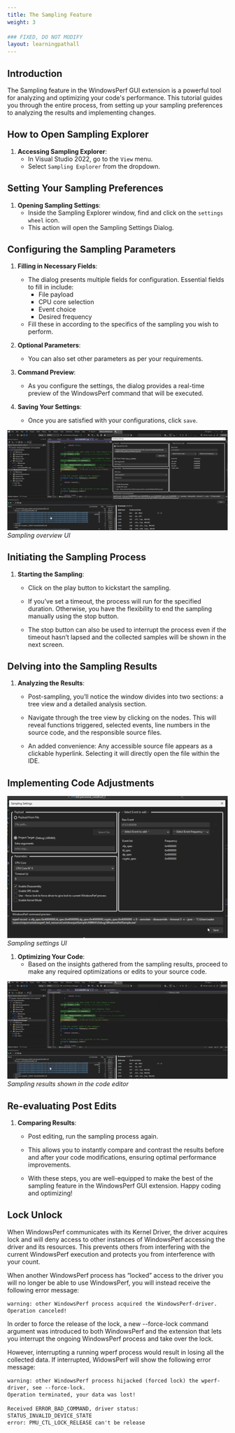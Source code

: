 ```yaml
---
title: The Sampling Feature
weight: 3

### FIXED, DO NOT MODIFY
layout: learningpathall
---
```


## Introduction

The Sampling feature in the WindowsPerf GUI extension is a powerful tool for analyzing and optimizing your code's performance. This tutorial guides you through the entire process, from setting up your sampling preferences to analyzing the results and implementing changes.

## How to Open Sampling Explorer

1. **Accessing Sampling Explorer**:
   - In Visual Studio 2022, go to the `View` menu.
   - Select `Sampling Explorer` from the dropdown.

## Setting Your Sampling Preferences

1. **Opening Sampling Settings**:
   - Inside the Sampling Explorer window, find and click on the `settings wheel` icon.
   - This action will open the Sampling Settings Dialog.

## Configuring the Sampling Parameters

1. **Filling in Necessary Fields**:

   - The dialog presents multiple fields for configuration. Essential fields to fill in include:
     - File payload
     - CPU core selection
     - Event choice
     - Desired frequency
   - Fill these in according to the specifics of the sampling you wish to perform.

2. **Optional Parameters**:

   - You can also set other parameters as per your requirements.

3. **Command Preview**:

   - As you configure the settings, the dialog provides a real-time preview of the WindowsPerf command that will be executed.

4. **Saving Your Settings**:
   - Once you are satisfied with your configurations, click `save`.

![Sampling overview #center](./sampling-overview.png)
_Sampling overview UI_

## Initiating the Sampling Process

1. **Starting the Sampling**:

   - Click on the play button to kickstart the sampling.

   - If you’ve set a timeout, the process will run for the specified duration. Otherwise, you have the flexibility to end the sampling manually using the stop button.

   - The stop button can also be used to interrupt the process even if the timeout hasn’t lapsed and the collected samples will be shown in the next screen.

## Delving into the Sampling Results

1. **Analyzing the Results**:

   - Post-sampling, you’ll notice the window divides into two sections: a tree view and a detailed analysis section.

   - Navigate through the tree view by clicking on the nodes. This will reveal functions triggered, selected events, line numbers in the source code, and the responsible source files.

   - An added convenience: Any accessible source file appears as a clickable hyperlink. Selecting it will directly open the file within the IDE.

## Implementing Code Adjustments

![Sampling settings #center](./sampling-settings.png)
_Sampling settings UI_

1. **Optimizing Your Code**:
   - Based on the insights gathered from the sampling results, proceed to make any required optimizations or edits to your source code.

![Sampling results #center](./sampling-results.png)
_Sampling results shown in the code editor_

## Re-evaluating Post Edits

1. **Comparing Results**:

   - Post editing, run the sampling process again.

   - This allows you to instantly compare and contrast the results before and after your code modifications, ensuring optimal performance improvements.

   - With these steps, you are well-equipped to make the best of the sampling feature in the WindowsPerf GUI extension. Happy coding and optimizing!

## Lock Unlock

When WindowsPerf communicates with its Kernel Driver, the driver acquires lock and will deny access to other instances of WindowsPerf accessing the driver and its resources. This prevents others from interfering with the current WindowsPerf execution and protects you from interference with your count.

When another WindowsPerf process has “locked” access to the driver you will no longer be able to use WindowsPerf, you will instead receive the following error message:

```shell
warning: other WindowsPerf process acquired the WindowsPerf-driver.
Operation canceled!
```

In order to force the release of the lock, a new --force-lock command argument was introduced to both WindowsPerf and the extension that lets you interrupt the ongoing WindowsPerf process and take over the lock.

However, interrupting a running wperf process would result in losing all the collected data. If interrupted, WidowsPerf will show the following error message:

```shell
warning: other WindowsPerf process hijacked (forced lock) the wperf-driver, see --force-lock.
Operation terminated, your data was lost!

Received ERROR_BAD_COMMAND, driver status:
STATUS_INVALID_DEVICE_STATE
error: PMU_CTL_LOCK_RELEASE can't be release
```
